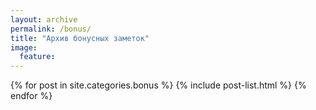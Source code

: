 ```yaml
---
layout: archive
permalink: /bonus/
title: "Архив бонусных заметок"
image:
  feature: 
---
```


<div class="tiles">
{% for post in site.categories.bonus %}
	{% include post-list.html %}
{% endfor %}
</div><!-- /.tiles -->

